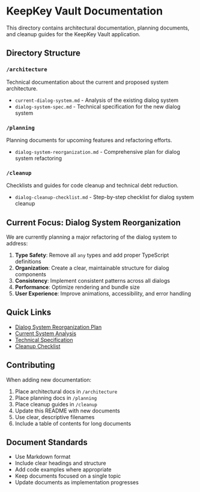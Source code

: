 # KeepKey Vault Documentation

This directory contains architectural documentation, planning documents, and cleanup guides for the KeepKey Vault application.

## Directory Structure

### `/architecture`
Technical documentation about the current and proposed system architecture.

- `current-dialog-system.md` - Analysis of the existing dialog system
- `dialog-system-spec.md` - Technical specification for the new dialog system

### `/planning`
Planning documents for upcoming features and refactoring efforts.

- `dialog-system-reorganization.md` - Comprehensive plan for dialog system refactoring

### `/cleanup`
Checklists and guides for code cleanup and technical debt reduction.

- `dialog-cleanup-checklist.md` - Step-by-step checklist for dialog system cleanup

## Current Focus: Dialog System Reorganization

We are currently planning a major refactoring of the dialog system to address:

1. **Type Safety**: Remove all `any` types and add proper TypeScript definitions
2. **Organization**: Create a clear, maintainable structure for dialog components
3. **Consistency**: Implement consistent patterns across all dialogs
4. **Performance**: Optimize rendering and bundle size
5. **User Experience**: Improve animations, accessibility, and error handling

## Quick Links

- [Dialog System Reorganization Plan](./planning/dialog-system-reorganization.md)
- [Current System Analysis](./architecture/current-dialog-system.md)
- [Technical Specification](./architecture/dialog-system-spec.md)
- [Cleanup Checklist](./cleanup/dialog-cleanup-checklist.md)

## Contributing

When adding new documentation:

1. Place architectural docs in `/architecture`
2. Place planning docs in `/planning`
3. Place cleanup guides in `/cleanup`
4. Update this README with new documents
5. Use clear, descriptive filenames
6. Include a table of contents for long documents

## Document Standards

- Use Markdown format
- Include clear headings and structure
- Add code examples where appropriate
- Keep documents focused on a single topic
- Update documents as implementation progresses